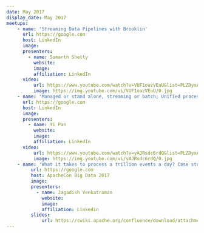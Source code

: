 ```yaml
---
date: May 2017
display_date: May 2017
meetups:
    - name: 'Streaming Data Pipelines with Brooklin'
      url: https://google.com
      host: LinkedIn
      image: 
      presenters:
        - name: Samarth Shetty
          website: 
          image:
          affiliation: LinkedIn
      video:
          url: https://www.youtube.com/watch?v=VUF1oazVEuU&list=PLZDyxA22zzGx34wdHESUux2_V1qfkQ8zx&index=15&t=0s
          image: https://img.youtube.com/vi/VUF1oazVEuU/0.jpg
    - name: 'Managed or stand alone, streaming or batch; Unified processing with the Samza Fluent API'
      url: https://google.com
      host: LinkedIn
      image: 
      presenters:
        - name: Yi Pan
          website: 
          image:
          affiliation: LinkedIn
      video:
          url: https://www.youtube.com/watch?v=yAJRsdc6rdQ&list=PLZDyxA22zzGx34wdHESUux2_V1qfkQ8zx&index=14&t=0s
          image: https://img.youtube.com/vi/yAJRsdc6rdQ/0.jpg
    - name: 'What it takes to process a trillion events a day? Case studies in scaling stream processing at LinkedIn'
         url: https://google.com
         host: ApacheCon Big Data 2017
         image: 
         presenters:
           - name: Jagadish Venkatraman
             website: 
             image:
             affiliation: Linkedin
         slides:
             url: https://cwiki.apache.org/confluence/download/attachments/51812876/ApacheCon-Talk-Jagadish-1.pdf?version=1&modificationDate=1496363193000&api=v2
---
```

<!--
   Licensed to the Apache Software Foundation (ASF) under one or more
   contributor license agreements.  See the NOTICE file distributed with
   this work for additional information regarding copyright ownership.
   The ASF licenses this file to You under the Apache License, Version 2.0
   (the "License"); you may not use this file except in compliance with
   the License.  You may obtain a copy of the License at

       http://www.apache.org/licenses/LICENSE-2.0

   Unless required by applicable law or agreed to in writing, software
   distributed under the License is distributed on an "AS IS" BASIS,
   WITHOUT WARRANTIES OR CONDITIONS OF ANY KIND, either express or implied.
   See the License for the specific language governing permissions and
   limitations under the License.
-->